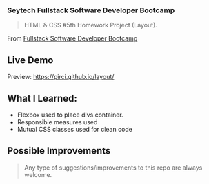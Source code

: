 ### Seytech Fullstack Software Developer Bootcamp

> HTML & CSS  #5th Homework Project (Layout).

From [Fullstack Software Developer Bootcamp](https://www.seytech.co/)

## Live Demo

Preview: https://pirci.github.io/layout/




## What I Learned:

- Flexbox used to place divs.container.
- Responsible measures used
- Mutual CSS classes used for clean code

## Possible Improvements

> Any type of suggestions/improvements to this repo are always welcome.
